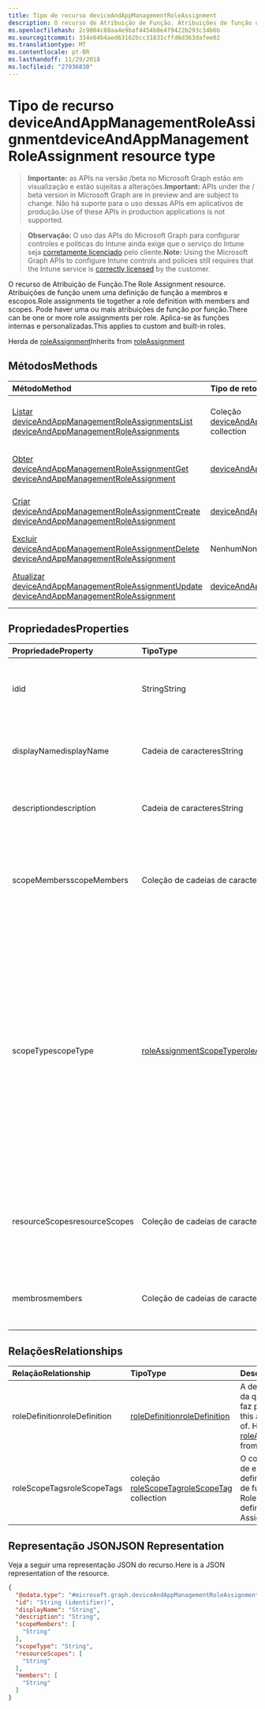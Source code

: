 ```yaml
---
title: Tipo de recurso deviceAndAppManagementRoleAssignment
description: O recurso de Atribuição de Função. Atribuições de função unem uma definição de função a membros e escopos. Pode haver uma ou mais atribuições de função por função. Aplica-se às funções internas e personalizadas.
ms.openlocfilehash: 2c9004c88aa4e9baf4454b0e4f9422b293c34b6b
ms.sourcegitcommit: 334e84b4aed63162bcc31831cffd6d363dafee02
ms.translationtype: MT
ms.contentlocale: pt-BR
ms.lasthandoff: 11/29/2018
ms.locfileid: "27036830"
---
```

# <a name="deviceandappmanagementroleassignment-resource-type"></a><span data-ttu-id="b45d2-106">Tipo de recurso deviceAndAppManagementRoleAssignment</span><span class="sxs-lookup"><span data-stu-id="b45d2-106">deviceAndAppManagementRoleAssignment resource type</span></span>

> <span data-ttu-id="b45d2-107">**Importante:** as APIs na versão /beta no Microsoft Graph estão em visualização e estão sujeitas a alterações.</span><span class="sxs-lookup"><span data-stu-id="b45d2-107">**Important:** APIs under the / beta version in Microsoft Graph are in preview and are subject to change.</span></span> <span data-ttu-id="b45d2-108">Não há suporte para o uso dessas APIs em aplicativos de produção.</span><span class="sxs-lookup"><span data-stu-id="b45d2-108">Use of these APIs in production applications is not supported.</span></span>

> <span data-ttu-id="b45d2-109">**Observação:** O uso das APIs do Microsoft Graph para configurar controles e políticas do Intune ainda exige que o serviço do Intune seja [corretamente licenciado](https://go.microsoft.com/fwlink/?linkid=839381) pelo cliente.</span><span class="sxs-lookup"><span data-stu-id="b45d2-109">**Note:** Using the Microsoft Graph APIs to configure Intune controls and policies still requires that the Intune service is [correctly licensed](https://go.microsoft.com/fwlink/?linkid=839381) by the customer.</span></span>

<span data-ttu-id="b45d2-110">O recurso de Atribuição de Função.</span><span class="sxs-lookup"><span data-stu-id="b45d2-110">The Role Assignment resource.</span></span> <span data-ttu-id="b45d2-111">Atribuições de função unem uma definição de função a membros e escopos.</span><span class="sxs-lookup"><span data-stu-id="b45d2-111">Role assignments tie together a role definition with members and scopes.</span></span> <span data-ttu-id="b45d2-112">Pode haver uma ou mais atribuições de função por função.</span><span class="sxs-lookup"><span data-stu-id="b45d2-112">There can be one or more role assignments per role.</span></span> <span data-ttu-id="b45d2-113">Aplica-se às funções internas e personalizadas.</span><span class="sxs-lookup"><span data-stu-id="b45d2-113">This applies to custom and built-in roles.</span></span>

<span data-ttu-id="b45d2-114">Herda de [roleAssignment](../resources/intune-rbac-roleassignment.md)</span><span class="sxs-lookup"><span data-stu-id="b45d2-114">Inherits from [roleAssignment](../resources/intune-rbac-roleassignment.md)</span></span>

## <a name="methods"></a><span data-ttu-id="b45d2-115">Métodos</span><span class="sxs-lookup"><span data-stu-id="b45d2-115">Methods</span></span>
|<span data-ttu-id="b45d2-116">Método</span><span class="sxs-lookup"><span data-stu-id="b45d2-116">Method</span></span>|<span data-ttu-id="b45d2-117">Tipo de retorno</span><span class="sxs-lookup"><span data-stu-id="b45d2-117">Return Type</span></span>|<span data-ttu-id="b45d2-118">Descrição</span><span class="sxs-lookup"><span data-stu-id="b45d2-118">Description</span></span>|
|:---|:---|:---|
|[<span data-ttu-id="b45d2-119">Listar deviceAndAppManagementRoleAssignments</span><span class="sxs-lookup"><span data-stu-id="b45d2-119">List deviceAndAppManagementRoleAssignments</span></span>](../api/intune-rbac-deviceandappmanagementroleassignment-list.md)|<span data-ttu-id="b45d2-120">Coleção [deviceAndAppManagementRoleAssignment](../resources/intune-rbac-deviceandappmanagementroleassignment.md)</span><span class="sxs-lookup"><span data-stu-id="b45d2-120">[deviceAndAppManagementRoleAssignment](../resources/intune-rbac-deviceandappmanagementroleassignment.md) collection</span></span>|<span data-ttu-id="b45d2-121">Lista propriedades e relações dos objetos [deviceAndAppManagementRoleAssignment](../resources/intune-rbac-deviceandappmanagementroleassignment.md).</span><span class="sxs-lookup"><span data-stu-id="b45d2-121">List properties and relationships of the [deviceAndAppManagementRoleAssignment](../resources/intune-rbac-deviceandappmanagementroleassignment.md) objects.</span></span>|
|[<span data-ttu-id="b45d2-122">Obter deviceAndAppManagementRoleAssignment</span><span class="sxs-lookup"><span data-stu-id="b45d2-122">Get deviceAndAppManagementRoleAssignment</span></span>](../api/intune-rbac-deviceandappmanagementroleassignment-get.md)|[<span data-ttu-id="b45d2-123">deviceAndAppManagementRoleAssignment</span><span class="sxs-lookup"><span data-stu-id="b45d2-123">deviceAndAppManagementRoleAssignment</span></span>](../resources/intune-rbac-deviceandappmanagementroleassignment.md)|<span data-ttu-id="b45d2-124">Propriedades de leitura e relações do objeto [deviceAndAppManagementRoleAssignment](../resources/intune-rbac-deviceandappmanagementroleassignment.md).</span><span class="sxs-lookup"><span data-stu-id="b45d2-124">Read properties and relationships of the [deviceAndAppManagementRoleAssignment](../resources/intune-rbac-deviceandappmanagementroleassignment.md) object.</span></span>|
|[<span data-ttu-id="b45d2-125">Criar deviceAndAppManagementRoleAssignment</span><span class="sxs-lookup"><span data-stu-id="b45d2-125">Create deviceAndAppManagementRoleAssignment</span></span>](../api/intune-rbac-deviceandappmanagementroleassignment-create.md)|[<span data-ttu-id="b45d2-126">deviceAndAppManagementRoleAssignment</span><span class="sxs-lookup"><span data-stu-id="b45d2-126">deviceAndAppManagementRoleAssignment</span></span>](../resources/intune-rbac-deviceandappmanagementroleassignment.md)|<span data-ttu-id="b45d2-127">Cria um novo objeto [deviceAndAppManagementRoleAssignment](../resources/intune-rbac-deviceandappmanagementroleassignment.md).</span><span class="sxs-lookup"><span data-stu-id="b45d2-127">Create a new [deviceAndAppManagementRoleAssignment](../resources/intune-rbac-deviceandappmanagementroleassignment.md) object.</span></span>|
|[<span data-ttu-id="b45d2-128">Excluir deviceAndAppManagementRoleAssignment</span><span class="sxs-lookup"><span data-stu-id="b45d2-128">Delete deviceAndAppManagementRoleAssignment</span></span>](../api/intune-rbac-deviceandappmanagementroleassignment-delete.md)|<span data-ttu-id="b45d2-129">Nenhum</span><span class="sxs-lookup"><span data-stu-id="b45d2-129">None</span></span>|<span data-ttu-id="b45d2-130">Exclui um [deviceAndAppManagementRoleAssignment](../resources/intune-rbac-deviceandappmanagementroleassignment.md).</span><span class="sxs-lookup"><span data-stu-id="b45d2-130">Deletes a [deviceAndAppManagementRoleAssignment](../resources/intune-rbac-deviceandappmanagementroleassignment.md).</span></span>|
|[<span data-ttu-id="b45d2-131">Atualizar deviceAndAppManagementRoleAssignment</span><span class="sxs-lookup"><span data-stu-id="b45d2-131">Update deviceAndAppManagementRoleAssignment</span></span>](../api/intune-rbac-deviceandappmanagementroleassignment-update.md)|[<span data-ttu-id="b45d2-132">deviceAndAppManagementRoleAssignment</span><span class="sxs-lookup"><span data-stu-id="b45d2-132">deviceAndAppManagementRoleAssignment</span></span>](../resources/intune-rbac-deviceandappmanagementroleassignment.md)|<span data-ttu-id="b45d2-133">Atualiza as propriedades de um objeto [deviceAndAppManagementRoleAssignment](../resources/intune-rbac-deviceandappmanagementroleassignment.md).</span><span class="sxs-lookup"><span data-stu-id="b45d2-133">Update the properties of a [deviceAndAppManagementRoleAssignment](../resources/intune-rbac-deviceandappmanagementroleassignment.md) object.</span></span>|

## <a name="properties"></a><span data-ttu-id="b45d2-134">Propriedades</span><span class="sxs-lookup"><span data-stu-id="b45d2-134">Properties</span></span>
|<span data-ttu-id="b45d2-135">Propriedade</span><span class="sxs-lookup"><span data-stu-id="b45d2-135">Property</span></span>|<span data-ttu-id="b45d2-136">Tipo</span><span class="sxs-lookup"><span data-stu-id="b45d2-136">Type</span></span>|<span data-ttu-id="b45d2-137">Descrição</span><span class="sxs-lookup"><span data-stu-id="b45d2-137">Description</span></span>|
|:---|:---|:---|
|<span data-ttu-id="b45d2-138">id</span><span class="sxs-lookup"><span data-stu-id="b45d2-138">id</span></span>|<span data-ttu-id="b45d2-139">String</span><span class="sxs-lookup"><span data-stu-id="b45d2-139">String</span></span>|<span data-ttu-id="b45d2-140">Chave da entidade.</span><span class="sxs-lookup"><span data-stu-id="b45d2-140">Key of the entity.</span></span> <span data-ttu-id="b45d2-141">É somente leitura e gerada automaticamente.</span><span class="sxs-lookup"><span data-stu-id="b45d2-141">This is read-only and automatically generated.</span></span> <span data-ttu-id="b45d2-142">Herdado de [roleAssignment](../resources/intune-rbac-roleassignment.md)</span><span class="sxs-lookup"><span data-stu-id="b45d2-142">Inherited from [roleAssignment](../resources/intune-rbac-roleassignment.md)</span></span>|
|<span data-ttu-id="b45d2-143">displayName</span><span class="sxs-lookup"><span data-stu-id="b45d2-143">displayName</span></span>|<span data-ttu-id="b45d2-144">Cadeia de caracteres</span><span class="sxs-lookup"><span data-stu-id="b45d2-144">String</span></span>|<span data-ttu-id="b45d2-145">O nome de exibição ou nome amigável da atribuição de função.</span><span class="sxs-lookup"><span data-stu-id="b45d2-145">The display or friendly name of the role Assignment.</span></span> <span data-ttu-id="b45d2-146">Herdado de [roleAssignment](../resources/intune-rbac-roleassignment.md)</span><span class="sxs-lookup"><span data-stu-id="b45d2-146">Inherited from [roleAssignment](../resources/intune-rbac-roleassignment.md)</span></span>|
|<span data-ttu-id="b45d2-147">description</span><span class="sxs-lookup"><span data-stu-id="b45d2-147">description</span></span>|<span data-ttu-id="b45d2-148">Cadeia de caracteres</span><span class="sxs-lookup"><span data-stu-id="b45d2-148">String</span></span>|<span data-ttu-id="b45d2-149">Descrição da atribuição de função.</span><span class="sxs-lookup"><span data-stu-id="b45d2-149">Description of the Role Assignment.</span></span> <span data-ttu-id="b45d2-150">Herdado de [roleAssignment](../resources/intune-rbac-roleassignment.md)</span><span class="sxs-lookup"><span data-stu-id="b45d2-150">Inherited from [roleAssignment](../resources/intune-rbac-roleassignment.md)</span></span>|
|<span data-ttu-id="b45d2-151">scopeMembers</span><span class="sxs-lookup"><span data-stu-id="b45d2-151">scopeMembers</span></span>|<span data-ttu-id="b45d2-152">Coleção de cadeias de caracteres</span><span class="sxs-lookup"><span data-stu-id="b45d2-152">String collection</span></span>|<span data-ttu-id="b45d2-153">Lista de IDs de grupos de segurança de membros de escopo da função.</span><span class="sxs-lookup"><span data-stu-id="b45d2-153">List of ids of role scope member security groups.</span></span>  <span data-ttu-id="b45d2-154">Estas são as IDs do Azure Active Directory.</span><span class="sxs-lookup"><span data-stu-id="b45d2-154">These are IDs from Azure Active Directory.</span></span> <span data-ttu-id="b45d2-155">Herdado de [roleAssignment](../resources/intune-rbac-roleassignment.md)</span><span class="sxs-lookup"><span data-stu-id="b45d2-155">Inherited from [roleAssignment](../resources/intune-rbac-roleassignment.md)</span></span>|
|<span data-ttu-id="b45d2-156">scopeType</span><span class="sxs-lookup"><span data-stu-id="b45d2-156">scopeType</span></span>|[<span data-ttu-id="b45d2-157">roleAssignmentScopeType</span><span class="sxs-lookup"><span data-stu-id="b45d2-157">roleAssignmentScopeType</span></span>](../resources/intune-rbac-roleassignmentscopetype.md)|<span data-ttu-id="b45d2-158">Especifica o tipo de escopo para uma atribuição de função.</span><span class="sxs-lookup"><span data-stu-id="b45d2-158">Specifies the type of scope for a Role Assignment.</span></span> <span data-ttu-id="b45d2-159">O tipo de padrão 'ResourceScope' permite que a atribuição de ResourceScopes.</span><span class="sxs-lookup"><span data-stu-id="b45d2-159">Default type 'ResourceScope' allows assignment of ResourceScopes.</span></span> <span data-ttu-id="b45d2-160">Para 'AllDevices', 'AllLicensedUsers' e 'AllDevicesAndLicensedUsers', a propriedade ResourceScopes deve ser deixada vazia.</span><span class="sxs-lookup"><span data-stu-id="b45d2-160">For 'AllDevices', 'AllLicensedUsers', and 'AllDevicesAndLicensedUsers', the ResourceScopes property should be left empty.</span></span> <span data-ttu-id="b45d2-161">Herdada do [roleAssignment](../resources/intune-rbac-roleassignment.md).</span><span class="sxs-lookup"><span data-stu-id="b45d2-161">Inherited from [roleAssignment](../resources/intune-rbac-roleassignment.md).</span></span> <span data-ttu-id="b45d2-162">Os valores possíveis são: `resourceScope`, `allDevices`, `allLicensedUsers`, `allDevicesAndLicensedUsers`.</span><span class="sxs-lookup"><span data-stu-id="b45d2-162">Possible values are: `resourceScope`, `allDevices`, `allLicensedUsers`, `allDevicesAndLicensedUsers`.</span></span>|
|<span data-ttu-id="b45d2-163">resourceScopes</span><span class="sxs-lookup"><span data-stu-id="b45d2-163">resourceScopes</span></span>|<span data-ttu-id="b45d2-164">Coleção de cadeias de caracteres</span><span class="sxs-lookup"><span data-stu-id="b45d2-164">String collection</span></span>|<span data-ttu-id="b45d2-165">Lista de IDs de grupos de segurança de membros de escopo da função.</span><span class="sxs-lookup"><span data-stu-id="b45d2-165">List of ids of role scope member security groups.</span></span>  <span data-ttu-id="b45d2-166">Estas são as IDs do Azure Active Directory.</span><span class="sxs-lookup"><span data-stu-id="b45d2-166">These are IDs from Azure Active Directory.</span></span> <span data-ttu-id="b45d2-167">Herdado de [roleAssignment](../resources/intune-rbac-roleassignment.md)</span><span class="sxs-lookup"><span data-stu-id="b45d2-167">Inherited from [roleAssignment](../resources/intune-rbac-roleassignment.md)</span></span>|
|<span data-ttu-id="b45d2-168">membros</span><span class="sxs-lookup"><span data-stu-id="b45d2-168">members</span></span>|<span data-ttu-id="b45d2-169">Coleção de cadeias de caracteres</span><span class="sxs-lookup"><span data-stu-id="b45d2-169">String collection</span></span>|<span data-ttu-id="b45d2-170">A lista de IDs de grupos de segurança de membros da função.</span><span class="sxs-lookup"><span data-stu-id="b45d2-170">The list of ids of role member security groups.</span></span> <span data-ttu-id="b45d2-171">Estas são as IDs do Azure Active Directory.</span><span class="sxs-lookup"><span data-stu-id="b45d2-171">These are IDs from Azure Active Directory.</span></span>|

## <a name="relationships"></a><span data-ttu-id="b45d2-172">Relações</span><span class="sxs-lookup"><span data-stu-id="b45d2-172">Relationships</span></span>
|<span data-ttu-id="b45d2-173">Relação</span><span class="sxs-lookup"><span data-stu-id="b45d2-173">Relationship</span></span>|<span data-ttu-id="b45d2-174">Tipo</span><span class="sxs-lookup"><span data-stu-id="b45d2-174">Type</span></span>|<span data-ttu-id="b45d2-175">Descrição</span><span class="sxs-lookup"><span data-stu-id="b45d2-175">Description</span></span>|
|:---|:---|:---|
|<span data-ttu-id="b45d2-176">roleDefinition</span><span class="sxs-lookup"><span data-stu-id="b45d2-176">roleDefinition</span></span>|[<span data-ttu-id="b45d2-177">roleDefinition</span><span class="sxs-lookup"><span data-stu-id="b45d2-177">roleDefinition</span></span>](../resources/intune-rbac-roledefinition.md)|<span data-ttu-id="b45d2-178">A definição de função da qual essa atribuição faz parte.</span><span class="sxs-lookup"><span data-stu-id="b45d2-178">Role definition this assignment is part of.</span></span> <span data-ttu-id="b45d2-179">Herdado de [roleAssignment](../resources/intune-rbac-roleassignment.md)</span><span class="sxs-lookup"><span data-stu-id="b45d2-179">Inherited from [roleAssignment](../resources/intune-rbac-roleassignment.md)</span></span>|
|<span data-ttu-id="b45d2-180">roleScopeTags</span><span class="sxs-lookup"><span data-stu-id="b45d2-180">roleScopeTags</span></span>|<span data-ttu-id="b45d2-181">coleção [roleScopeTag](../resources/intune-rbac-rolescopetag.md)</span><span class="sxs-lookup"><span data-stu-id="b45d2-181">[roleScopeTag](../resources/intune-rbac-rolescopetag.md) collection</span></span>|<span data-ttu-id="b45d2-182">O conjunto de marcas de escopo de função definidas na atribuição de função.</span><span class="sxs-lookup"><span data-stu-id="b45d2-182">The set of Role Scope Tags defined on the Role Assignment.</span></span>|

## <a name="json-representation"></a><span data-ttu-id="b45d2-183">Representação JSON</span><span class="sxs-lookup"><span data-stu-id="b45d2-183">JSON Representation</span></span>
<span data-ttu-id="b45d2-184">Veja a seguir uma representação JSON do recurso.</span><span class="sxs-lookup"><span data-stu-id="b45d2-184">Here is a JSON representation of the resource.</span></span>
<!-- {
  "blockType": "resource",
  "keyProperty": "id",
  "@odata.type": "microsoft.graph.deviceAndAppManagementRoleAssignment"
}
-->
``` json
{
  "@odata.type": "#microsoft.graph.deviceAndAppManagementRoleAssignment",
  "id": "String (identifier)",
  "displayName": "String",
  "description": "String",
  "scopeMembers": [
    "String"
  ],
  "scopeType": "String",
  "resourceScopes": [
    "String"
  ],
  "members": [
    "String"
  ]
}
```





